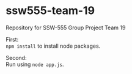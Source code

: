 # ssw555-team-19

Repository for SSW-555 Group Project Team 19

First:  
`npm install` to install node packages.  

Second:  
Run using `node app.js`.